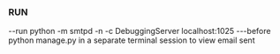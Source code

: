 ### RUN ###
--run python -m smtpd -n -c DebuggingServer localhost:1025
---before python manage.py in a separate terminal session to view email sent
